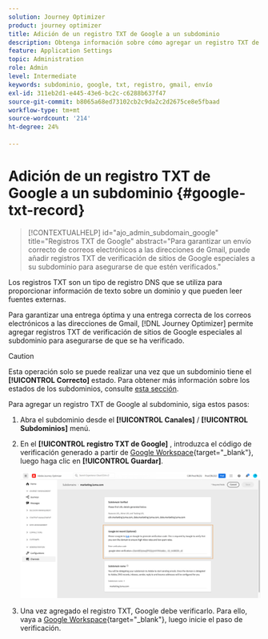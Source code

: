 ```yaml
---
solution: Journey Optimizer
product: journey optimizer
title: Adición de un registro TXT de Google a un subdominio
description: Obtenga información sobre cómo agregar un registro TXT de Google a un subdominio
feature: Application Settings
topic: Administration
role: Admin
level: Intermediate
keywords: subdominio, google, txt, registro, gmail, envío
exl-id: 311eb2d1-e445-43e6-bc2c-c6288b637f47
source-git-commit: b8065a68ed73102cb2c9da2c2d2675ce8e5fbaad
workflow-type: tm+mt
source-wordcount: '214'
ht-degree: 24%

---
```


# Adición de un registro TXT de Google a un subdominio {#google-txt-record}

>[!CONTEXTUALHELP]
>id="ajo_admin_subdomain_google"
>title="Registros TXT de Google"
>abstract="Para garantizar un envío correcto de correos electrónicos a las direcciones de Gmail, puede añadir registros TXT de verificación de sitios de Google especiales a su subdominio para asegurarse de que estén verificados."

Los registros TXT son un tipo de registro DNS que se utiliza para proporcionar información de texto sobre un dominio y que pueden leer fuentes externas.

Para garantizar una entrega óptima y una entrega correcta de los correos electrónicos a las direcciones de Gmail, [!DNL Journey Optimizer] permite agregar registros TXT de verificación de sitios de Google especiales al subdominio para asegurarse de que se ha verificado.

>[!CAUTION]
>
> Esta operación solo se puede realizar una vez que un subdominio tiene el **[!UICONTROL Correcto]** estado. Para obtener más información sobre los estados de los subdominios, consulte [esta sección](about-subdomain-delegation.md#access-delegated-subdomains).

Para agregar un registro TXT de Google al subdominio, siga estos pasos:

1. Abra el subdominio desde el **[!UICONTROL Canales]** / **[!UICONTROL Subdominios]** menú.

1. En el **[!UICONTROL registro TXT de Google]** , introduzca el código de verificación generado a partir de [Google Workspace](https://support.google.com/a/answer/183895){target="_blank"}<!--G Suite Admin tools-->, luego haga clic en **[!UICONTROL Guardar]**.

   ![](assets/subdomain-google-txt.png)

1. Una vez agregado el registro TXT, Google debe verificarlo. Para ello, vaya a [Google Workspace](https://support.google.com/a/answer/183895){target="_blank"}<!--G Suite Admin tools-->, luego inicie el paso de verificación.
